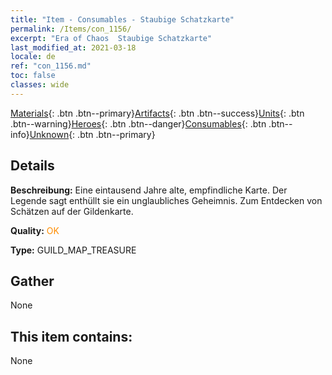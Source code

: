 ```yaml
---
title: "Item - Consumables - Staubige Schatzkarte"
permalink: /Items/con_1156/
excerpt: "Era of Chaos  Staubige Schatzkarte"
last_modified_at: 2021-03-18
locale: de
ref: "con_1156.md"
toc: false
classes: wide
---
```

 [Materials](/de/Items/){: .btn .btn--primary}[Artifacts](/de/Items/Artifacts/){: .btn .btn--success}[Units](/de/Items/Units/){: .btn .btn--warning}[Heroes](/de/Items/Heroes/){: .btn .btn--danger}[Consumables](/de/Items/Consumables/){: .btn .btn--info}[Unknown](/de/Items/Unknown/){: .btn .btn--primary}

## Details
 **Beschreibung:** Eine eintausend Jahre alte, empfindliche Karte. Der Legende sagt enthüllt sie ein unglaubliches Geheimnis. Zum Entdecken von Schätzen auf der Gildenkarte.

 **Quality:** <span style="color: #FF8C00">OK</span>

 **Type:** GUILD_MAP_TREASURE

## Gather

  None

## This item contains:

  None

